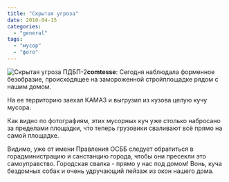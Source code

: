 ```yaml
---
title: "Скрытая угроза"
date: 2010-04-15
categories: 
  - "general"
tags: 
  - "мусор"
  - "фото"
---
```


![Скрытая угроза ПДБП-2](http://shevchenko4a.brovary.org/wp-content/uploads/2010/04/pdbp2-skritaya-ugroza2.jpg "Скрытая угроза ПДБП-2")**comtesse**: Сегодня наблюдала форменное безобразие, происходящее на замороженной стройплощадке рядом с нашим домом.

На ее территорию заехал КАМАЗ и выгрузил из кузова целую кучу мусора.

Как видно по фотографиям, этих мусорных куч уже столько набросано за пределами площадки, что теперь грузовики сваливают всё прямо на самой площадке.

Видимо, уже от имени Правления ОСББ следует обратиться в горадминистрацию и санстанцию города, чтобы они пресекли это самоуправство. Городская свалка - прямо у нас под домом! Вонь, куча бездомных собак и очень удручающий пейзаж из окон нашего дома. <!--more-->

<script type="text/javascript">$(document).ready(function() { $("#container").pwi({ username: 'shevchenko4a.brovary.org', mode: 'album', album: 'SkritayaUgrozaPdbp2', thumbSize: 144, showAlbumDescription: false }); });</script>
